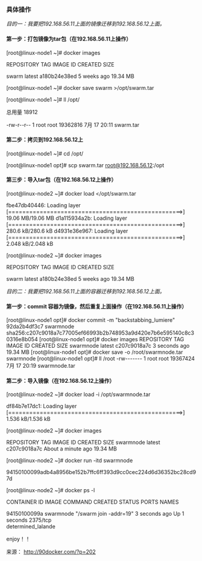 ### 具体操作

<em> 目的一：我要把192.168.56.11上面的镜像迁移到192.168.56.12上面。 </em>

#### 第一步：打包镜像为tar包（在192.168.56.11上操作）
[root@linux-node1 ~]# docker images

REPOSITORY          TAG                 IMAGE ID            CREATED             SIZE

swarm               latest              a180b24e38ed        5 weeks ago         19.34 MB

[root@linux-node1 ~]# docker save swarm >/opt/swarm.tar

[root@linux-node1 ~]# ll /opt/

总用量 18912

-rw-r--r-- 1 root root 19362816 7月  17 20:11 swarm.tar

#### 第二步：拷贝到192.168.56.12上

[root@linux-node1 ~]# cd /opt/

[root@linux-node1 opt]# scp swarm.tar root@192.168.56.12:/opt

#### 第三步：导入tar包（在192.168.56.12上操作）

[root@linux-node2 ~]# docker load </opt/swarm.tar 

  fbe47db40446: Loading layer [==================================================>] 19.06 MB/19.06 MB
  d1a115934a2b: Loading layer [==================================================>] 280.6 kB/280.6 kB
  d4931e36e967: Loading layer [==================================================>] 2.048 kB/2.048 kB
  
[root@linux-node2 ~]# docker images

REPOSITORY          TAG                 IMAGE ID            CREATED             SIZE

swarm               latest              a180b24e38ed        5 weeks ago         19.34 MB


<em> 目的二：我要把192.168.56.11上面的容器迁移到192.168.56.12上面。</em>

#### 第一步：commit 容器为镜像，然后重复上面操作（在192.168.56.11上操作）
[root@linux-node1 opt]# docker commit -m "backstabbing_lumiere" 92da2b4df3c7  swarmnode
sha256:c207c9018a7c77005ef66993b2b748953a9d420e7b6e595140c8c30316e8b054
[root@linux-node1 opt]# docker images
REPOSITORY          TAG                 IMAGE ID            CREATED             SIZE
swarmnode           latest              c207c9018a7c        3 seconds ago       19.34 MB
[root@linux-node1 opt]# docker save -o /root/swarmnode.tar swarmnode 
[root@linux-node1 opt]# ll /root
-rw-------  1 root root 19367424 7月  17 20:19 swarmnode.tar

#### 第二步：导入镜像（在192.168.56.12上操作）

[root@linux-node2 ~]# docker load -i /opt/swarmnode.tar 

df84b7e17dc1: Loading layer [==================================================>] 1.536 kB/1.536 kB

[root@linux-node2 ~]# docker images

REPOSITORY          TAG                 IMAGE ID            CREATED              SIZE
swarmnode           latest              c207c9018a7c        About a minute ago   19.34 MB

[root@linux-node2 ~]# docker run -itd swarmnode

94150100099adb4a8956be152b7ffc6ff393d9cc0cec224d6d36352bc28cd97d

[root@linux-node2 ~]# docker ps -l

CONTAINER ID        IMAGE               COMMAND                  CREATED             STATUS              PORTS               NAMES

94150100099a        swarmnode           "/swarm join -addr=19"   3 seconds ago       Up 1 seconds        2375/tcp            
determined_lalande

enjoy！！

来源： http://90docker.com/?p=202

